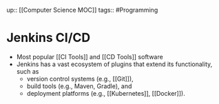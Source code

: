 up:: [[Computer Science MOC]]
tags:: #Programming  
# Jenkins CI/CD
- Most popular [[CI Tools]] and [[CD Tools]] software
- Jenkins has a vast ecosystem of plugins that extend its functionality, such as 
	- version control systems (e.g., [[Git]]), 
	- build tools (e.g., Maven, Gradle), and 
	- deployment platforms (e.g., [[Kubernetes]], [[Docker]]).